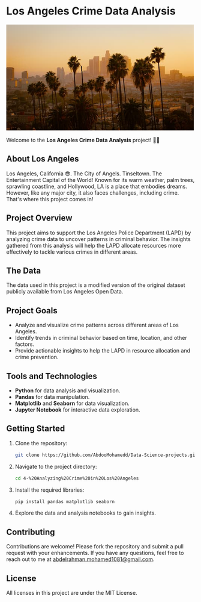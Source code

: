 # Los Angeles Crime Data Analysis

![Los Angeles skyline](la_skyline.jpg)

Welcome to the **Los Angeles Crime Data Analysis** project! 🌴🌞

## About Los Angeles

Los Angeles, California 😎. The City of Angels. Tinseltown. The Entertainment Capital of the World! Known for its warm weather, palm trees, sprawling coastline, and Hollywood, LA is a place that embodies dreams. However, like any major city, it also faces challenges, including crime. That's where this project comes in!

## Project Overview

This project aims to support the Los Angeles Police Department (LAPD) by analyzing crime data to uncover patterns in criminal behavior. The insights gathered from this analysis will help the LAPD allocate resources more effectively to tackle various crimes in different areas.

## The Data

The data used in this project is a modified version of the original dataset publicly available from Los Angeles Open Data.

## Project Goals

- Analyze and visualize crime patterns across different areas of Los Angeles.
- Identify trends in criminal behavior based on time, location, and other factors.
- Provide actionable insights to help the LAPD in resource allocation and crime prevention.

## Tools and Technologies

- **Python** for data analysis and visualization.
- **Pandas** for data manipulation.
- **Matplotlib** and **Seaborn** for data visualization.
- **Jupyter Notebook** for interactive data exploration.

## Getting Started

1. Clone the repository:

   ```bash
   git clone https://github.com/AbdooMohamedd/Data-Science-projects.git
   ```

2. Navigate to the project directory:

   ```bash
   cd 4-%20Analyzing%20Crime%20in%20Los%20Angeles
   ```

3. Install the required libraries:

   ```bash
   pip install pandas matplotlib seaborn
   ```

4. Explore the data and analysis notebooks to gain insights.

## Contributing

Contributions are welcome! Please fork the repository and submit a pull request with your enhancements. If you have any questions, feel free to reach out to me at [abdelrahman.mohamed1081@gmail.com](mailto:abdelrahman.mohamed1081@gmail.com).

## License

All licenses in this project are under the MIT License.
